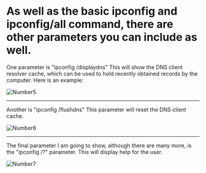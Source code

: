 # As well as the basic ipconfig and ipconfig/all command, there are other parameters you can include as well.
One parameter is "ipconfig /displaydns"
This will show the DNS client resolver cache, which can be used to hold recently obtained records by the computer.
Here is an example:

![Number5](https://www.tenforums.com/attachments/tutorials/109873d1478977889-display-dns-resolver-cache-windows-display_dns_cache_command.png?s=692cdfa5b389460f22d3d001ac0132b5)

***

Another is "ipconfig /flushdns"
This parameter will reset the DNS client cache.

![Number6](http://dc9wlm4wphap8.cloudfront.net/support/wp-content/uploads/2013/04/flush1.png)

***

The final parameter I am going to show, although there are many more, is the "ipconfig /?" parameter.
This will display help for the user.

![Number7](https://www.onlinecomputertips.com/images/networking/n147.jpg)
